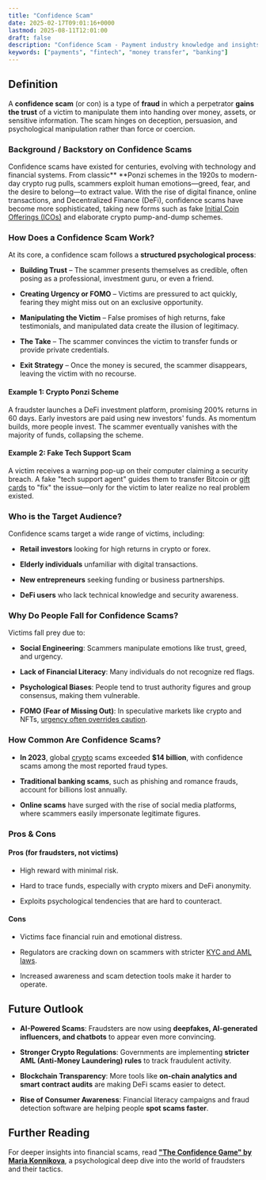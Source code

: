 ```yaml
---
title: "Confidence Scam"
date: 2025-02-17T09:01:16+0000
lastmod: 2025-08-11T12:01:00
draft: false
description: "Confidence Scam - Payment industry knowledge and insights"
keywords: ["payments", "fintech", "money transfer", "banking"]
---
```


## Definition

A **confidence scam** (or con) is a type of **fraud** in which a perpetrator **gains the trust** of a victim to manipulate them into handing over money, assets, or sensitive information. The scam hinges on deception, persuasion, and psychological manipulation rather than force or coercion.

### Background / Backstory on Confidence Scams

Confidence scams have existed for centuries, evolving with technology and financial systems. From classic** **Ponzi schemes in the 1920s to modern-day crypto rug pulls, scammers exploit human emotions—greed, fear, and the desire to belong—to extract value. With the rise of digital finance, online transactions, and Decentralized Finance (DeFi), confidence scams have become more sophisticated, taking new forms such as fake [Initial Coin Offerings (ICOs)](https://faisalkhanllc.xyz/resources/payments-wiki/i/initial-coin-offering-ico/) and elaborate crypto pump-and-dump schemes.

### How Does a Confidence Scam Work?

At its core, a confidence scam follows a **structured psychological process**:

- **Building Trust** – The scammer presents themselves as credible, often posing as a professional, investment guru, or even a friend.

- **Creating Urgency or FOMO** – Victims are pressured to act quickly, fearing they might miss out on an exclusive opportunity.

- **Manipulating the Victim** – False promises of high returns, fake testimonials, and manipulated data create the illusion of legitimacy.

- **The Take** – The scammer convinces the victim to transfer funds or provide private credentials.

- **Exit Strategy** – Once the money is secured, the scammer disappears, leaving the victim with no recourse.

#### Example 1: Crypto Ponzi Scheme

A fraudster launches a DeFi investment platform, promising 200% returns in 60 days. Early investors are paid using new investors' funds. As momentum builds, more people invest. The scammer eventually vanishes with the majority of funds, collapsing the scheme.

#### Example 2: Fake Tech Support Scam

A victim receives a warning pop-up on their computer claiming a security breach. A fake "tech support agent" guides them to transfer Bitcoin or [gift cards](https://faisalkhanllc.xyz/resources/payments-wiki/p/prepaid-gift-card/) to "fix" the issue—only for the victim to later realize no real problem existed.

### Who is the Target Audience?

Confidence scams target a wide range of victims, including:

- **Retail investors** looking for high returns in crypto or forex.

- **Elderly individuals** unfamiliar with digital transactions.

- **New entrepreneurs** seeking funding or business partnerships.

- **DeFi users** who lack technical knowledge and security awareness.

### Why Do People Fall for Confidence Scams?

Victims fall prey due to:

- **Social Engineering**: Scammers manipulate emotions like trust, greed, and urgency.

- **Lack of Financial Literacy**: Many individuals do not recognize red flags.

- **Psychological Biases**: People tend to trust authority figures and group consensus, making them vulnerable.

- **FOMO (Fear of Missing Out)**: In speculative markets like crypto and NFTs, [urgency often overrides caution](https://faisalkhanllc.xyz/resources/payments-wiki/f/fomo-fear-of-missing-out/).

### How Common Are Confidence Scams?

- **In 2023**, global [crypto](https://faisalkhanllc.xyz/resources/payments-wiki/c/cryptocurrency/) scams exceeded **$14 billion**, with confidence scams among the most reported fraud types.

- **Traditional banking scams**, such as phishing and romance frauds, account for billions lost annually.

- **Online scams** have surged with the rise of social media platforms, where scammers easily impersonate legitimate figures.

### Pros & Cons

#### Pros (for fraudsters, not victims)

- High reward with minimal risk.

- Hard to trace funds, especially with crypto mixers and DeFi anonymity.

- Exploits psychological tendencies that are hard to counteract.

#### Cons

- Victims face financial ruin and emotional distress.

- Regulators are cracking down on scammers with stricter [KYC and AML laws](https://faisalkhanllc.xyz/resources/payments-wiki/k/know-your-customer-kyc-anti-money-laundering-aml/).

- Increased awareness and scam detection tools make it harder to operate.

## Future Outlook

- **AI-Powered Scams**: Fraudsters are now using **deepfakes, AI-generated influencers, and chatbots** to appear even more convincing.

- **Stronger Crypto Regulations**: Governments are implementing **stricter AML (Anti-Money Laundering) rules** to track fraudulent activity.

- **Blockchain Transparency**: More tools like **on-chain analytics and smart contract audits** are making DeFi scams easier to detect.

- **Rise of Consumer Awareness**: Financial literacy campaigns and fraud detection software are helping people **spot scams faster**.

## Further Reading

For deeper insights into financial scams, read **["The Confidence Game" by Maria Konnikova](https://www.goodreads.com/book/show/24838019)**, a psychological deep dive into the world of fraudsters and their tactics.